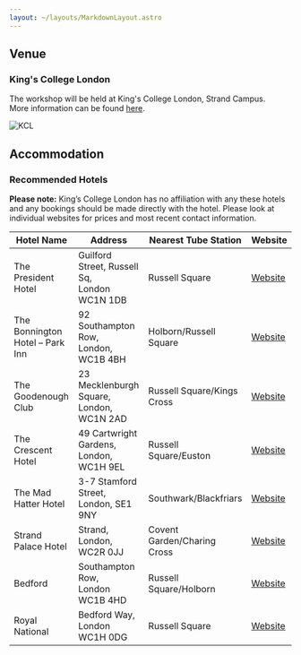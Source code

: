 ```yaml
---
layout: ~/layouts/MarkdownLayout.astro
---
```


## Venue

### King's College London

The workshop will be held at King's College London, Strand Campus.\
More information can be found <a href="https://www.kcl.ac.uk/visit/strand-campus" target="_blank">here</a>.

![KCL](~/assets/images/strand-bush-house.png)

## Accommodation

### Recommended Hotels

**Please note:** King’s College London has no affiliation with any these hotels and any bookings should be made directly with the hotel. Please look at individual websites for prices and most recent contact information.

| Hotel Name                      | Address                                          | Nearest Tube Station        | Website                                                                          |
| ------------------------------- | ------------------------------------------------ | --------------------------- | -------------------------------------------------------------------------------- |
| The President Hotel             | Guilford Street, Russell Sq, <br>London WC1N 1DB | Russell Square              | [Website](https://www.imperialhotels.co.uk/hotels/president-hotel)               |
| The Bonnington Hotel – Park Inn | 92 Southampton Row, <br>London, WC1B 4BH         | Holborn/Russell Square      | [Website](https://www.londonhotelsite.com/hotel_london/Bonnington_Hotel.htm)     |
| The Goodenough Club             | 23 Mecklenburgh Square, <br>London, WC1N 2AD     | Russell Square/Kings Cross  | [Website](https://www.guestreservations.com/the-goodenough-hotel-london/booking) |
| The Crescent Hotel              | 49 Cartwright Gardens, <br>London, WC1H 9EL      | Russell Square/Euston       | [Website](https://crescent.hotels-of-london.com/en/)                             |
| The Mad Hatter Hotel            | 3-7 Stamford Street, <br>London, SE1 9NY         | Southwark/Blackfriars       | [Website](https://www.madhatterhotel.co.uk/)                                     |
| Strand Palace Hotel             | Strand, <br>London, WC2R 0JJ                     | Covent Garden/Charing Cross | [Website](https://www.strandpalacehotel.co.uk/)                                  |
| Bedford                         | Southampton Row, <br>London WC1B 4HD             | Russell Square/Holborn      | [Website](https://www.imperialhotels.co.uk/hotels/bedford-hotel)                 |
| Royal National                  | Bedford Way, <br>London WC1H 0DG                 | Russell Square              | [Website](https://www.imperialhotels.co.uk/hotels/royal-national-hotel)          |
